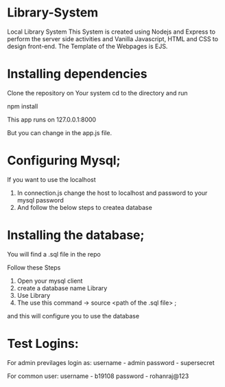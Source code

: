# Library-System
Local Library System
This System is created using Nodejs and Express to perform the server side activities and Vanilla Javascript, HTML and CSS to design front-end.
The Template of the Webpages is EJS.

# Installing dependencies
Clone the repository on Your system
cd to the directory and run

npm install

This app runs on 127.0.0.1:8000 

But you can change in the app.js file.


# Configuring Mysql;
If you want to use the localhost
1. In connection.js change the host to localhost and  password to your mysql password
2. And follow the below steps to createa database 

# Installing the database;
You will find a .sql file in the repo

Follow these Steps

1. Open your mysql client
2. create a database name Library
3. Use Library
4. The use this command -> source <path of the .sql file> ;

and this will configure you to use the database

# Test Logins:
For admin previlages login as:
username - admin
password - supersecret

For common user:
username - b19108
password - rohanraj@123
